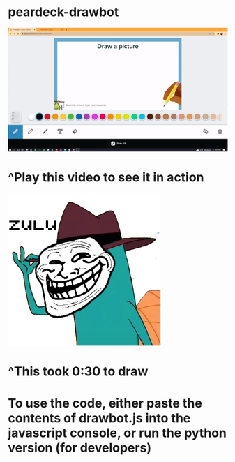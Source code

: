 # peardeck-drawbot
<img src="mariodrawing.gif"></img>
<h1>^Play this video to see it in action</h1>
<img src="pixelart.png"></img>
<h1>^This took 0:30 to draw</h1>
<h1>To use the code, either paste the contents of drawbot.js into the javascript console, or run the python version (for developers)</h1>
